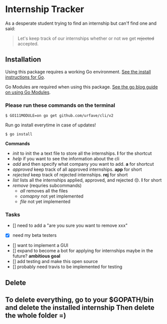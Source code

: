 
<h1>Internship Tracker</h1>

As a desperate student trying to find an internship but can'f find one and said:

> Let's keep track of our internships
> whether or not we get ~~rejected~~ accepted.

## Installation

Using this package requires a working Go environment. [See the install instructions for Go](http://golang.org/doc/install.html).

Go Modules are required when using this package. [See the go blog guide on using Go Modules](https://blog.golang.org/using-go-modules).

### Please run these commands on the terminal

```
$ GO111MODULE=on go get github.com/urfave/cli/v2
```
Run go install everytime in case of updates!
```
$ go install
```
**Commands**
  * _init_ to init the a text file to store all the internships. **l** for the shortcut
  * _help_ if you want to see the information about the cli 
  * _add_ and then specify what company you want to add. **a** for shortcut
  * _approved_ keep track of all approved internships. **app** for short
  * _rejected_ keep track of rejected internships. **rej** for short
  * _list_ lists all the internships applied, approved, and rejected :unamused:. **l** for short
  * _remove_ (requries subcommands)
    * _all_ removes all the files
    * _comapny_ not yet implemented
    * _file_ not yet implemented
    
    
### Tasks

- [] need to add a "are you sure you want to remove xxx"  
- [x] need my beta testers
- [] want to implement a GUI
- [] expand to become a bot for applying for internships maybe in the future? **ambitious goal**
- [] add testing and make this open source
- [] probably need travis to be implemented for testing


<h2>Delete<h2>
To delete everything, go to your $GOPATH/bin and delete the installed internship
Then delete the whole folder =)
